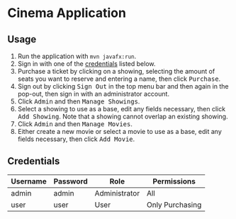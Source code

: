 # Cinema Application

## Usage

1. Run the application with `mvn javafx:run`.
2. Sign in with one of the [credentials](#user-credentials) listed below.
3. Purchase a ticket by clicking on a showing, selecting the amount of seats you want to reserve and entering a name, then click <kbd>Purchase</kbd>.
4. Sign out by clicking <kbd>Sign Out</kbd> in the top menu bar and then again in the pop-out, then sign in with an administrator account.
5. Click <kbd>Admin</kbd> and then <kbd>Manage Showings</kbd>.
6. Select a showing to use as a base, edit any fields necessary, then click <kbd>Add Showing</kbd>. Note that a showing cannot overlap an existing showing.
7. Click <kbd>Admin</kbd> and then <kbd>Manage Movies</kbd>.
8. Either create a new movie or select a movie to use as a base, edit any fields necessary, then click <kbd>Add Movie</kbd>.

## Credentials

| Username | Password | Role          | Permissions     |
|----------|----------|---------------|-----------------|
| admin    | admin    | Administrator | All             |
| user     | user     | User          | Only Purchasing |
